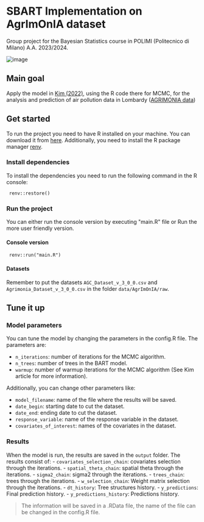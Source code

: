 # SBART Implementation on AgrImOnIA dataset

Group project for the Bayesian Statistics course in POLIMI (Politecnico di Milano) A.A. 2023/2024.

![image](https://github.com/user-attachments/assets/c7428015-84d1-4c85-8727-508134d39dd0)

## Main goal

Apply the model in [Kim (2022)](https://doi.org/10.1080/00949655.2022.2102633), using the R code there for MCMC, for the analysis and prediction of air pollution data in Lombardy ([AGRIMONIA data](https://github.com/AgrImOnIA-project/AgrImOnIA_Data))

## Get started

To run the project you need to have R installed on your machine. You can download it from [here](https://www.r-project.org/). Additionally, you need to install the R package manager [renv](https://rstudio.github.io/renv/articles/renv.html).

### Install dependencies

To install the dependencies you need to run the following command in the R console:

```
 renv::restore()
```

### Run the project

You can either run the console version by executing "main.R" file or Run the more user friendly version.

#### Console version

```
 renv::run("main.R") 
```

#### Datasets

Remember to put the datasets `AGC_Dataset_v_3_0_0.csv` and `Agrimonia_Dataset_v_3_0_0.csv` in the folder `data/AgrImOnIA/raw`.

## Tune it up

### Model parameters

You can tune the model by changing the parameters in the config.R file. The parameters are:

- `n_iterations`: number of iterations for the MCMC algorithm.
- `n_trees`: number of trees in the BART model.
- `warmup`: number of warmup iterations for the MCMC algorithm (See Kim article for more information).

Additionally, you can change other parameters like:
- `model_filename`: name of the file where the results will be saved.
- `date_begin`: starting date to cut the dataset.
- `date_end`: ending date to cut the dataset.
- `response_variable`: name of the response variable in the dataset.
- `covariates_of_interest`: names of the covariates in the dataset.

### Results

When the model is run, the results are saved in the `output` folder. The results consist of:
    - `covariates_selection_chain`: covariates selection through the iterations.
    - `spatial_theta_chain`: spatial theta through the iterations.
    - `sigma2_chain`: sigma2 through the iterations.
    - `trees_chain`: trees through the iterations.
    - `w_selection_chain`: Weight matrix selection through the iterations.
    - `dt_history`: Tree structures history.
    - `y_predictions`: Final prediction history.
    - `y_predictions_history`: Predictions history.

> The information will be saved in a .RData file, the name of the file can be changed in the config.R file.




